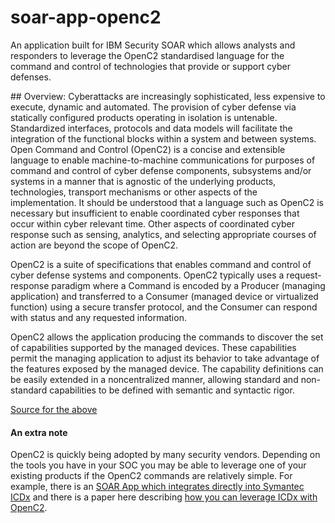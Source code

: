 # soar-app-openc2
An application built for IBM Security SOAR which allows analysts and responders to leverage the OpenC2 standardised language for the command and control of technologies that provide or support cyber defenses.

## Overview:
Cyberattacks are increasingly sophisticated, less expensive to execute, dynamic and automated. The provision of cyber defense via statically configured products operating in isolation is untenable. Standardized interfaces, protocols and data models will facilitate the integration of the functional blocks within a system and between systems. Open Command and Control (OpenC2) is a concise and extensible language to enable machine-to-machine communications for purposes of command and control of cyber defense components, subsystems and/or systems in a manner that is agnostic of the underlying products, technologies, transport mechanisms or other aspects of the implementation. It should be understood that a language such as OpenC2 is necessary but insufficient to enable coordinated cyber responses that occur within cyber relevant time. Other aspects of coordinated cyber response such as sensing, analytics, and selecting appropriate courses of action are beyond the scope of OpenC2.

OpenC2 is a suite of specifications that enables command and control of cyber defense systems and components. OpenC2 typically uses a request-response paradigm where a Command is encoded by a Producer (managing application) and transferred to a Consumer (managed device or virtualized function) using a secure transfer protocol, and the Consumer can respond with status and any requested information.

OpenC2 allows the application producing the commands to discover the set of capabilities supported by the managed devices. These capabilities permit the managing application to adjust its behavior to take advantage of the features exposed by the managed device. The capability definitions can be easily extended in a noncentralized manner, allowing standard and non-standard capabilities to be defined with semantic and syntactic rigor.


[Source for the above](https://docs.oasis-open.org/openc2/oc2ls/v1.0/cs02/oc2ls-v1.0-cs02.html#1-introduction)

#### An extra note
OpenC2 is quickly being adopted by many security vendors. Depending on the tools you have in your SOC you may be able to leverage one of your existing products if the OpenC2 commands are relatively simple.
For example, there is an [SOAR App which integrates directly into Symantec ICDx](https://exchange.xforce.ibmcloud.com/hub/extension/811158e63308075ba4d4e19c779e8cfe) and there is a paper here describing [how you can leverage ICDx with OpenC2](https://static1.squarespace.com/static/5a94b67ff93fd440f0516297/t/5fcf6b001901dd4d2ed4a228/1607428864536/Using+SOAR+with+OpenC2.pdf).